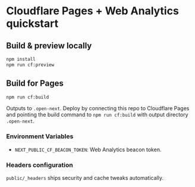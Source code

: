 # Cloudflare Pages + Web Analytics quickstart

## Build & preview locally

```bash
npm install
npm run cf:preview
```

## Build for Pages

```bash
npm run cf:build
```

Outputs to `.open-next`. Deploy by connecting this repo to Cloudflare Pages and pointing the build command to `npm run cf:build` with output directory `.open-next`.

### Environment Variables

- `NEXT_PUBLIC_CF_BEACON_TOKEN`: Web Analytics beacon token.

### Headers configuration

`public/_headers` ships security and cache tweaks automatically.
